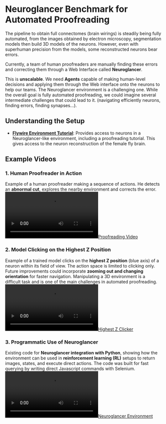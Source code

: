 # Neuroglancer Benchmark for Automated Proofreading

The pipeline to obtain full connectomes (brain wirings) is steadily being fully automated, from the images obtained by electron microscopy, segmentation models then build 3D models of the neurons. However, even with superhuman precision from the models, some reconstructed neurons bear errors. 

Currently, a team of human proofreaders are manually finding these errors and correcting them through a Web Interface called **Neuroglancer**.

This is **unscalable**. We need **Agents** capable of making human-level decisions and applying them through the Web interface onto the neurons to help our teams. The Neuroglancer environment is a challenging one. While the overall goal is fully automated proofreading, we could imagine several intermediate challenges that could lead to it. (navigating efficiently neurons, finding errors, finding synapses…).

## Understanding the Setup

- **[Flywire Environment Tutorial](https://ngl.flywire.ai/)**: Provides access to neurons in a Neuroglancer-like environment, including a proofreading tutorial. This gives access to the neuron reconstruction of the female fly brain.

## Example Videos  

### 1. Human Proofreader in Action  
Example of a human proofreader making a sequence of actions. He detects an **abnormal cut**, explores the nearby environment and corrects the error.  
[![Proofreading Video](example_videos/video_1_proofreading_thumbnail.mov)](example_videos/video_1_proofreading_thumbnail.mov)  

### 2. Model Clicking on the Highest Z Position  
Example of a trained model clicks on the **highest Z position** (blue axis) of a neuron within its field of view. The action space is limited to clicking only. Future improvements could incorporate **zooming out and changing orientation** for faster navigation. Manipulating a 3D environment is a difficult task and is one of the main challenges in automated proofreading.
[![Highest Z Clicker](example_videos/video_2_highest_z_clicker.mov)](example_videos/video_2_highest_z_clicker.mov)  

### 3. Programmatic Use of Neuroglancer  
Existing code for **Neuroglancer integration with Python**, showing how the environment can be used in **reinforcement learning (RL)** setups to return images, states, and execute direct actions. The code  was built for fast querying by writing direct Javascript commands with Selenium.
[![Neuroglancer Environment](example_videos/video_3_environment_thumbnail.mov)](example_videos/video_3_environment_thumbnail.mov)  
